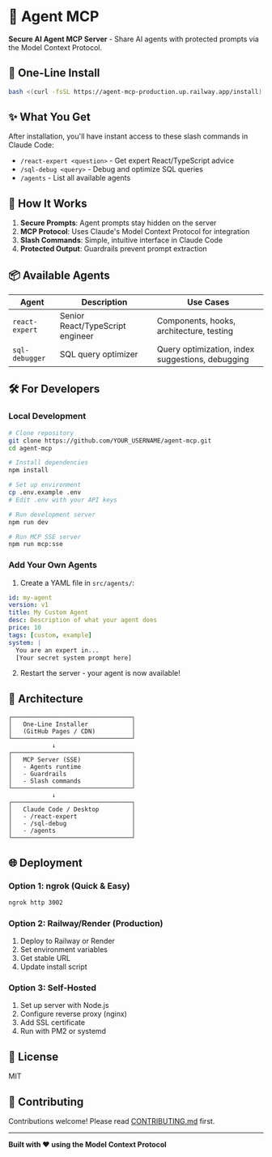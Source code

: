 # 🤖 Agent MCP

**Secure AI Agent MCP Server** - Share AI agents with protected prompts via the Model Context Protocol.

## 🚀 One-Line Install

```bash
bash <(curl -fsSL https://agent-mcp-production.up.railway.app/install)
```

## ✨ What You Get

After installation, you'll have instant access to these slash commands in Claude Code:

- `/react-expert <question>` - Get expert React/TypeScript advice
- `/sql-debug <query>` - Debug and optimize SQL queries  
- `/agents` - List all available agents

## 🔐 How It Works

1. **Secure Prompts**: Agent prompts stay hidden on the server
2. **MCP Protocol**: Uses Claude's Model Context Protocol for integration
3. **Slash Commands**: Simple, intuitive interface in Claude Code
4. **Protected Output**: Guardrails prevent prompt extraction

## 📦 Available Agents

| Agent | Description | Use Cases |
|-------|-------------|-----------|
| `react-expert` | Senior React/TypeScript engineer | Components, hooks, architecture, testing |
| `sql-debugger` | SQL query optimizer | Query optimization, index suggestions, debugging |

## 🛠️ For Developers

### Local Development

```bash
# Clone repository
git clone https://github.com/YOUR_USERNAME/agent-mcp.git
cd agent-mcp

# Install dependencies
npm install

# Set up environment
cp .env.example .env
# Edit .env with your API keys

# Run development server
npm run dev

# Run MCP SSE server
npm run mcp:sse
```

### Add Your Own Agents

1. Create a YAML file in `src/agents/`:

```yaml
id: my-agent
version: v1
title: My Custom Agent
desc: Description of what your agent does
price: 10
tags: [custom, example]
system: |
  You are an expert in...
  [Your secret system prompt here]
```

2. Restart the server - your agent is now available!

## 📡 Architecture

```
┌─────────────────────────────────┐
│   One-Line Installer            │
│   (GitHub Pages / CDN)          │
└─────────────────────────────────┘
            ↓
┌─────────────────────────────────┐
│   MCP Server (SSE)              │
│   - Agents runtime              │
│   - Guardrails                  │  
│   - Slash commands              │
└─────────────────────────────────┘
            ↓
┌─────────────────────────────────┐
│   Claude Code / Desktop         │
│   - /react-expert               │
│   - /sql-debug                  │
│   - /agents                     │
└─────────────────────────────────┘
```

## 🌐 Deployment

### Option 1: ngrok (Quick & Easy)
```bash
ngrok http 3002
```

### Option 2: Railway/Render (Production)
1. Deploy to Railway or Render
2. Set environment variables
3. Get stable URL
4. Update install script

### Option 3: Self-Hosted
1. Set up server with Node.js
2. Configure reverse proxy (nginx)
3. Add SSL certificate
4. Run with PM2 or systemd

## 📄 License

MIT

## 🤝 Contributing

Contributions welcome! Please read [CONTRIBUTING.md](CONTRIBUTING.md) first.

---

**Built with ❤️ using the Model Context Protocol**
